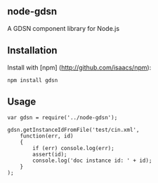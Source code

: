 ## node-gdsn

A GDSN component library for Node.js


## Installation

Install with [npm] (http://github.com/isaacs/npm):

    npm install gdsn


## Usage

    var gdsn = require('../node-gdsn');

    gdsn.getInstanceIdFromFile('test/cin.xml', 
        function(err, id)
        {
            if (err) console.log(err);
            assert(id);
            console.log('doc instance id: ' + id);
        }
    );


